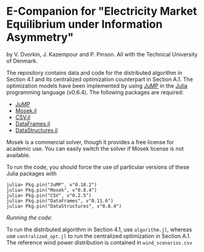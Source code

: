 # E-Companion for "Electricity Market Equilibrium under Information Asymmetry"
by  V. Dvorkin, J. Kazempour and P. Pinson. All with the Technical University of Denmark.

The repository contains data and code for the distributed algorithm in Section 4.1 and its centralized optimization counterpart in Section A.1. The optimization models have been implemented by using [JuMP](https://github.com/JuliaOpt/JuMP.jl) in the [Julia](http://julialang.org/downloads/) programming language (v0.6.4). The following packages are required:
- [JuMP](https://github.com/JuliaOpt/JuMP.jl)
- [Mosek.jl](https://github.com/JuliaOpt/Mosek.jl)
- [CSV.jl](https://github.com/JuliaData/CSV.jl)
- [DataFrames.jl](https://github.com/DataFrames.jl/stable/)
- [DataStructures.jl](https://github.com/JuliaCollections/DataStructures.jl)

Mosek is a commercial solver, though it provides a free license for academic use. You can easily switch the solver if Mosek license is not available.

To run the code, you should force the use of particular versions of these Julia packages with
```
julia> Pkg.pin("JuMP", v"0.18.2")
julia> Pkg.pin("Mosek", v"0.8.4")
julia> Pkg.pin("CSV", v"0.2.5")
julia> Pkg.pin("DataFrames", v"0.11.6")
julia> Pkg.pin("DataStructures", v"0.8.4")
```

*Running the code:*

To run the distributed algorithm in Section 4.1, use ``algorithm.jl``, whereas use ``centralized_opt.jl`` to run the centralized optimization in Section A.1. The reference wind power distribution is contained in ``wind_scenarios.csv``
